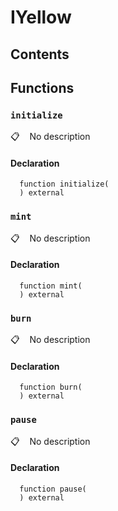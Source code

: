 # IYellow

## Contents
<!-- START doctoc -->
<!-- END doctoc -->

## Functions

### `initialize`

📋   &nbsp;&nbsp;
No description

#### Declaration

```solidity
  function initialize(
  ) external
```

### `mint`

📋   &nbsp;&nbsp;
No description

#### Declaration

```solidity
  function mint(
  ) external
```

### `burn`

📋   &nbsp;&nbsp;
No description

#### Declaration

```solidity
  function burn(
  ) external
```

### `pause`

📋   &nbsp;&nbsp;
No description

#### Declaration

```solidity
  function pause(
  ) external
```
